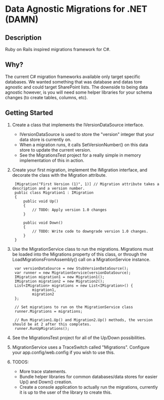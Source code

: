Data Agnostic Migrations for .NET (DAMN)
=========================================

Description
-----------
Ruby on Rails inspired migrations framework for C#. 

Why?
----
The current C# migration frameworks available only target specific databases. We wanted something that was database and datas tore agnostic and could target SharePoint lists. The downside to being data agnostic however, is you will need some helper libraries for your schema changes (to create tables, columns, etc).


Getting Started
---------------

1. Create a class that implements the IVersionDataSource interface.

    * IVersionDataSource is used to store the "version" integer that your data store is currently on.
    * When a migration runs, it calls SetVersionNumber() on this data store to update the current version.
    * See the MigrationsTest project for a really simple in memory implementation of this in action.

2. Create your first migration, implement the IMigration interface, and decorate the class with the Migration attribute.

        [Migration("First Version (1)", 1)] // Migration attribute takes a description and a version number.
        public class Migration1 : IMigration
        {
            public void Up()
            {
                // TODO: Apply version 1.0 changes
            }

            public void Down()
            {
                // TODO: Write code to downgrade version 1.0 changes.
            }
        }

3. Use the MigrationService class to run the migrations. Migrations must be loaded into the Migrations property of this class, or through the LoadMigrationsFromAssembly() call on a MigrationService instance.

        var versionDataSource = new StubVersionDataSource();
        var runner = new MigrationService(versionDataSource);
        IMigration migration1 = new Migration1();
        IMigration migration2 = new Migration2();
        List<IMigration> migrations = new List<IMigration>() {
                migration1,
                migration2
        };

        // Set migrations to run on the MigrationService class
        runner.Migrations = migrations;

        // Run Migration1.Up() and Migration2.Up() methods, the version should be at 2 after this completes.
        runner.RunUpMigrations();

4. See the MigrationsTest project for all of the Up/Down possibilities.
5. MigrationService uses a TraceSwitch called "Migrations". Configure your app.config/web.config if you wish to use this.
6. 
    TODOS:
    * More trace statements.
    * Bundle helper libraries for common databases/data stores for easier Up() and Down() creation.
    * Create a console application to actually run the migrations, currently it is up to the user of the library to create this.